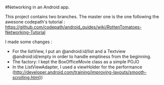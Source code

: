 #Networking in an Android app.

This project contains two branches. The master one is the one following the awesone codepath's tutorial :
https://github.com/codepath/android_guides/wiki/RottenTomatoes-Networking-Tutorial

I made some changes : 
* For the listView, I put an @android:id/list and a Textview @android:id/empty in order to handle emptiness from the beginning.
* The factory: I kept the BoxOfficeMovie class as a simple POJO
* In the ListViewAdapter, I used a viewHolder for the  performance (http://developer.android.com/training/improving-layouts/smooth-scrolling.html))
